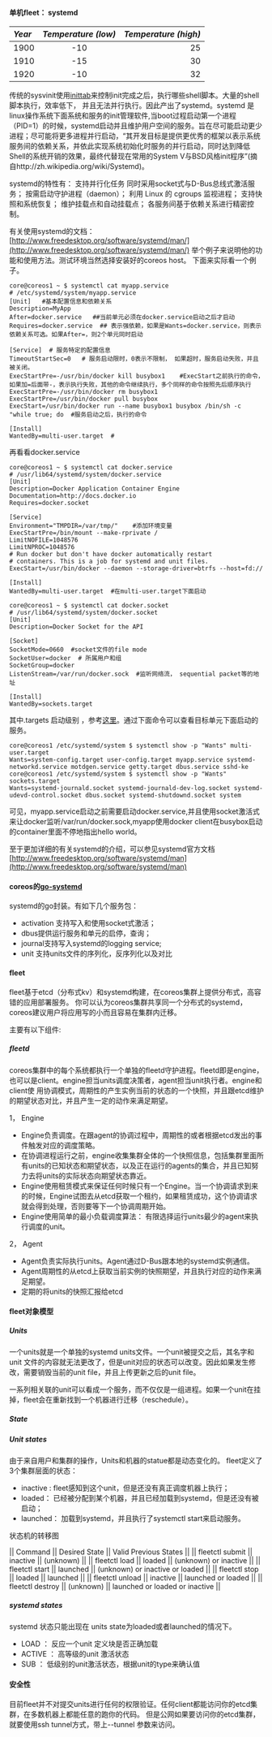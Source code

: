 #### 单机fleet： systemd

| *Year* | *Temperature (low)* | *Temperature (high)* |
| :------ | :----------------: | --------------------: |
| 1900 | -10 | 25 |
| 1910 | -15 | 30 |
| 1920 | -10 | 32 |

传统的sysvinit使用[inittab](http://www.2cto.com/os/201108/98426.html)来控制init完成之后，执行哪些shell脚本。大量的shell脚本执行，效率低下， 并且无法并行执行。因此产出了systemd。systemd 是linux操作系统下面系统和服务的init管理软件,当boot过程启动第一个进程（PID=1）的时候，systemd启动并且维护用户空间的服务。旨在尽可能启动更少进程；尽可能将更多进程并行启动，“其开发目标是提供更优秀的框架以表示系统服务间的依赖关系，并依此实现系统初始化时服务的并行启动，同时达到降低Shell的系统开销的效果，最终代替现在常用的System V与BSD风格init程序”(摘自http://zh.wikipedia.org/wiki/Systemd)。

systemd的特性有：
支持并行化任务
同时采用socket式与D-Bus总线式激活服务；
按需启动守护进程（daemon）；
利用 Linux 的 cgroups 监视进程；
支持快照和系统恢复；
维护挂载点和自动挂载点；
各服务间基于依赖关系进行精密控制。

有关使用systemd的文档： [http://www.freedesktop.org/software/systemd/man/](http://www.freedesktop.org/software/systemd/man/)
举个例子来说明他的功能和使用方法。测试环境当然选择安装好的coreos host。
下面来实际看一个例子。
```
core@coreos1 ~ $ systemctl cat myapp.service 
# /etc/systemd/system/myapp.service 
[Unit]   #基本配置信息和依赖关系
Description=MyApp 
After=docker.service   ##当前单元必须在docker.service启动之后才启动
Requires=docker.service  ## 表示强依赖，如果是Wants=docker.service，则表示依赖关系可选。如果After=，则2个单元同时启动

[Service]  # 服务特定的配置信息
TimeoutStartSec=0   # 服务启动限时，0表示不限制， 如果超时，服务启动失败，并且被关闭。
ExecStartPre=-/usr/bin/docker kill busybox1    #ExecStart之前执行的命令，如果加=后面带-，表示执行失败，其他的命令继续执行，多个同样的命令按照先后顺序执行
ExecStartPre=-/usr/bin/docker rm busybox1 
ExecStartPre=/usr/bin/docker pull busybox 
ExecStart=/usr/bin/docker run --name busybox1 busybox /bin/sh -c "while true; do  #服务启动之后，执行的命令

[Install] 
WantedBy=multi-user.target  #
```
再看看docker.service
```
core@coreos1 ~ $ systemctl cat docker.service 
# /usr/lib64/systemd/system/docker.service 
[Unit] 
Description=Docker Application Container Engine 
Documentation=http://docs.docker.io 
Requires=docker.socket 

[Service] 
Environment="TMPDIR=/var/tmp/"    #添加环境变量
ExecStartPre=/bin/mount --make-rprivate / 
LimitNOFILE=1048576 
LimitNPROC=1048576 
# Run docker but don't have docker automatically restart 
# containers. This is a job for systemd and unit files. 
ExecStart=/usr/bin/docker --daemon --storage-driver=btrfs --host=fd:// 

[Install] 
WantedBy=multi-user.target  #在multi-user.target下面启动

core@coreos1 ~ $ systemctl cat docker.socket 
# /usr/lib64/systemd/system/docker.socket 
[Unit] 
Description=Docker Socket for the API 

[Socket] 
SocketMode=0660  #socket文件的file mode
SocketUser=docker  # 所属用户和组
SocketGroup=docker 
ListenStream=/var/run/docker.sock  #监听网络流， sequential packet等的地址

[Install] 
WantedBy=sockets.target 

```
其中.targets 启动级别 ，参考[这里](http://zh.wikipedia.org/wiki/%E8%BF%90%E8%A1%8C%E7%BA%A7%E5%88%AB)。通过下面命令可以查看目标单元下面启动的服务。
```
core@coreos1 /etc/systemd/system $ systemctl show -p "Wants" multi-user.target 
Wants=system-config.target user-config.target myapp.service systemd-networkd.service motdgen.service getty.target dbus.service sshd-ke 
core@coreos1 /etc/systemd/system $ systemctl show -p "Wants" sockets.target 
Wants=systemd-journald.socket systemd-journald-dev-log.socket systemd-udevd-control.socket dbus.socket systemd-shutdownd.socket system
```
可见，myapp.service启动之前需要启动docker.service,并且使用socket激活式来让docker监听/var/run/docker.sock,myapp使用docker client在busybox启动的container里面不停地指出hello world。

至于更加详细的有关systemd的介绍，可以参见systemd官方文档[http://www.freedesktop.org/software/systemd/man](http://www.freedesktop.org/software/systemd/man)

#### coreos的[go-systemd](https://github.com/coreos/go-systemd)
systemd的go封装。有如下几个服务包：
* activation 支持写入和使用socket式激活；
* dbus提供运行服务和单元的启停，查询；
* journal支持写入systemd的logging service;
* unit 支持units文件的序列化，反序列化以及对比

#### fleet

fleet基于etcd（分布式kv）和systemd构建，在coreos集群上提供分布式，高容错的应用部署服务。
你可以认为coreos集群共享同一个分布式的systemd，coreos建议用户将应用写的小而且容易在集群内迁移。

主要有以下组件:

##### fleetd 

coreos集群中的每个系统都执行一个单独的fleetd守护进程。fleetd即是engine，也可以是client。engine担当units调度决策者，agent担当unit执行者。engine和client使
用协调模式，周期性的产生实例当前的状态的一个快照，并且跟etcd维护的期望状态对比，并且产生一定的动作来满足期望。

1，  Engine

* Engine负责调度。在跟agent的协调过程中，周期性的或者根据etcd发出的事件触发对应的调度策略。
* 在协调进程运行之前，engine收集集群全体的一个快照信息，包括集群里面所有units的已知状态和期望状态，以及正在运行的agents的集合，并且已知努力去将units的实际状态向期望状态靠近。
* Engine使用租赁模式来保证任何时候只有一个Engine。当一个协调请求到来的时候，Engine试图去从etcd获取一个租约，如果租赁成功，这个协调请求就会得到处理，否则要等下一个协调周期开始。
* Engine使用简单的最小负载调度算法： 有限选择运行units最少的agent来执行调度的unit。

2， Agent

* Agent负责实际执行units。Agent通过D-Bus跟本地的systemd实例通信。
* Agent周期性的从etcd上获取当前实例的快照期望，并且执行对应的动作来满足期望。
* 定期的将units的快照汇报给etcd

#### fleet对象模型

##### Units

一个units就是一个单独的systemd units文件。一个unit被提交之后，其名字和unit 文件的内容就无法更改了，但是unit对应的状态可以改变。因此如果发生修改，需要销毁当前的unit file，并且上传更新之后的unit file。

一系列相关联的unit可以看成一个服务，而不仅仅是一组进程。如果一个unit在挂掉，fleet会在重新找到一个机器进行迁移（reschedule）。

##### State

##### Unit states
由于来自用户和集群的操作，Units和机器的statue都是动态变化的。 
fleet定义了3个集群层面的状态：
* inactive : fleet感知到这个unit，但是还没有真正调度机器上执行；
* loaded： 已经被分配到某个机器，并且已经加载到systemd，但是还没有被启动；
* launched： 加载到systemd，并且执行了systemctl start来启动服务。

状态机的转移图

|| Command	 || Desired State	|| Valid Previous States || 
|| fleetctl submit ||	inactive ||	(unknown) || 
|| fleetctl load	 || loaded || 	(unknown) or inactive || 
|| fleetctl start || 	launched || 	(unknown) or inactive or loaded || 
|| fleetctl stop || 	loaded || 	launched || 
|| fleetctl unload || 	inactive || 	launched or loaded || 
|| fleetctl destroy || 	(unknown)	 || launched or loaded or inactive || 

##### systemd states

systemd 状态只能出现在 units state为loaded或者launched的情况下。

* LOAD ： 反应一个unit 定义块是否正确加载
* ACTIVE  ： 高等级的unit 激活状态
* SUB ： 低级别的unit激活状态，根据unit的type来确认值

#### 安全性

目前fleet并不对提交units进行任何的权限验证。任何client都能访问你的etcd集群，在多数机器上都能任意的跑你的代码。
但是公网如果要访问你的etcd集群，就要使用ssh tunnel方式，带上--tunnel 参数来访问。




